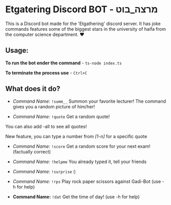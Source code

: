# Etgatering Discord BOT - מרצה_בוט

This is a Discord bot made for the 'Etgathering' discord server.
It has joke commands features some of the biggest stars in the university of haifa from the computer science department.
❤

## Usage:

**To run the bot ender the command** - `ts-node index.ts`

**To terminate the process use** - `Ctrl+C`

## What does it do?

* *Command Name:* `!summ__` Summon your favorite lecturer! The command gives you a random picture of him/her!

* *Command Name:* `!quote` Get a random quote!

You can also add -all to see all quotes! 

New feature, you can type a number from *[1-n]* for a specific quote

* *Command Name:* `!score` Get a random score for your next exam! (factually correct)

* *Command Name:* `!helpme` You already typed it, tell your friends

* *Command Name:* `!surprise` (:

* *Command Name:* `!rps` Play rock paper scissors against Gadi-Bot (use -h for help)

* **Command Name:** `!dat` Get the time of day! (use -h for help)




